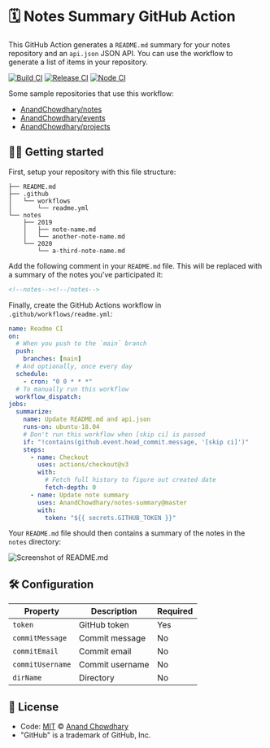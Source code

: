 # 🗓 Notes Summary GitHub Action

This GitHub Action generates a `README.md` summary for your notes repository and an `api.json` JSON API. You can use the workflow to generate a list of items in your repository.

[![Build CI](https://github.com/AnandChowdhary/notes-summary/workflows/Build%20CI/badge.svg)](https://github.com/AnandChowdhary/notes-summary/actions?query=workflow%3A%22Build+CI%22)
[![Release CI](https://github.com/AnandChowdhary/notes-summary/workflows/Release%20CI/badge.svg)](https://github.com/AnandChowdhary/notes-summary/actions?query=workflow%3A%22Release+CI%22)
[![Node CI](https://github.com/AnandChowdhary/notes-summary/workflows/Node%20CI/badge.svg)](https://github.com/AnandChowdhary/notes-summary/actions?query=workflow%3A%22Node+CI%22)

Some sample repositories that use this workflow:

- [AnandChowdhary/notes](https://github.com/AnandChowdhary/notes)
- [AnandChowdhary/events](https://github.com/AnandChowdhary/events)
- [AnandChowdhary/projects](https://github.com/AnandChowdhary/projects)

## 👩‍💻 Getting started

First, setup your repository with this file structure:

```
├── README.md
├── .github
│   └── workflows
│       └── readme.yml
└── notes
    ├── 2019
    │   ├── note-name.md
    │   └── another-note-name.md
    └── 2020
        └── a-third-note-name.md
```

Add the following comment in your `README.md` file. This will be replaced with a summary of the notes you've participated it:

```html
<!--notes--><!--/notes-->
```

Finally, create the GitHub Actions workflow in `.github/workflows/readme.yml`:

```yaml
name: Readme CI
on:
  # When you push to the `main` branch
  push:
    branches: [main]
  # And optionally, once every day
  schedule:
    - cron: "0 0 * * *"
  # To manually run this workflow
  workflow_dispatch:
jobs:
  summarize:
    name: Update README.md and api.json
    runs-on: ubuntu-18.04
    # Don't run this workflow when [skip ci] is passed
    if: "!contains(github.event.head_commit.message, '[skip ci]')"
    steps:
      - name: Checkout
        uses: actions/checkout@v3
        with:
          # Fetch full history to figure out created date
          fetch-depth: 0
      - name: Update note summary
        uses: AnandChowdhary/notes-summary@master
        with:
          token: "${{ secrets.GITHUB_TOKEN }}"
```

Your `README.md` file should then contains a summary of the notes in the `notes` directory:

![Screenshot of README.md](https://user-images.githubusercontent.com/2841780/99380828-78454600-28f0-11eb-872c-e2a841bb27c7.png)

## 🛠️ Configuration

| Property         | Description     | Required |
| ---------------- | --------------- | -------- |
| `token`          | GitHub token    | Yes      |
| `commitMessage`  | Commit message  | No       |
| `commitEmail`    | Commit email    | No       |
| `commitUsername` | Commit username | No       |
| `dirName`        | Directory       | No       |

## 📄 License

- Code: [MIT](./LICENSE) © [Anand Chowdhary](https://anandchowdhary.com)
- "GitHub" is a trademark of GitHub, Inc.
